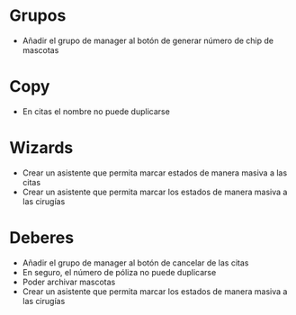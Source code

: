 # Grupos
* Añadir el grupo de manager al botón de generar número de chip de mascotas
  
# Copy
* En citas el nombre no puede duplicarse

# Wizards
* Crear un asistente que permita marcar estados de manera masiva a las citas
* Crear un asistente que permita marcar los estados de manera masiva a las cirugías

# Deberes
* Añadir el grupo de manager al botón de cancelar de las citas
* En seguro, el número de póliza no puede duplicarse
* Poder archivar mascotas
* Crear un asistente que permita marcar los estados de manera masiva a las cirugías
